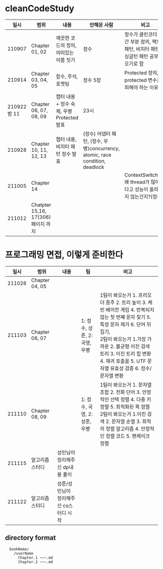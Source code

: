 # cleanCodeStudy

|일시|범위|내용|안해온 사람|비고|
|----|----|----|----|----|
|210907|Chapter 01, 02|깨끗한 코드의 정의, 의미있는 이름 짓기|정수|정수가 클린코더 시간 부분 정의, 팩토리 패턴, 비지터 패턴, 싱글턴 패턴 공부해오기로 함|
|210914|Chapter 03, 04, 05|함수, 주석, 포멧팅|정수 5장|Protected 정의, protected 변수를 피해야 하는 이유|
|210922 밤 11|Chapter 06, 07, 08, 09|챕터 내용 + 정수 숙제, 우병 Protected 발표 | 23시|
|210928|Chapter 10, 11, 12, 13|쳅터 내용, 비지터 패턴 정수 발표|(정수) 어댑터 패턴, (정수, 우병)concurrency, atomic, race condition, deadlock|
|211005|Chapter 14|||ContextSwitching, 왜 thread가 많아진다고 성능이 올라가지 않는건지?(정수)|
|211012|Chatpter 15,16, 17(306)페이지 까지||||


# 프로그래밍 면접, 이렇게 준비한다
|일시|범위|내용|팀|비고|
|----|----|----|----|----|
|211026|Chapter 04, 05|||
|211103|Chapter 06, 07||1: 정수, 성준, 2: 국영, 우병|1팀이 봐오는거 1. 프리오더 종주 2. 트리 높이 3. 케빈 베이컨 게임 4. 반복되지 않는 첫 번쨰 문자 찾기 5. 특정 문자 제거 6. 단어 뒤집기, <br> 2팀이 봐오는거 1.가장 가까운 2. 불균형 이진 검색 트리 3. 이진 트리 힙 변환 4. 재귀 호출을 5. UTF 문자열 유효성 검증 6. 정수/문자열 변환|
|211110|Chapter 08, 09||1: 정수, 국영, 2: 성준, 우병|1팀이 봐오는거 1. 문자열 조합 2. 전화 단어 3. 안정적인 선택 정렬 4. 다중 키 정렬 5. 최적화된 퀵 정렬 <br> 2팀이 봐오는거 1.이진 검색 2. 문자열 순열 3. 최적의 정렬 알고리즘 4. 안정적인 정렬 코드 5. 팬케이크 정렬|
|211115|알고리즘 스터디|성민님이 정리해주신 dp내용 풀이|||
|211122|알고리즘 스터디|성준/성민님이 정리해주신 cs스터디 시작|||

## directory format
```
  bookName/
    /userName
      Chapter.1 ~~~.md
      Chapter.2 ~~~.md
```